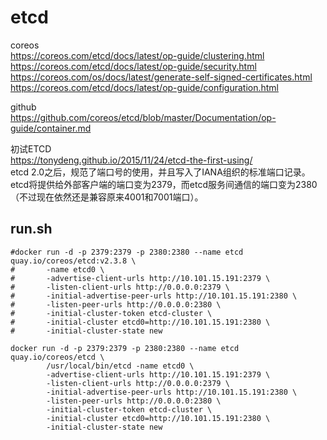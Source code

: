 # etcd

coreos  
https://coreos.com/etcd/docs/latest/op-guide/clustering.html  
https://coreos.com/etcd/docs/latest/op-guide/security.html   
https://coreos.com/os/docs/latest/generate-self-signed-certificates.html  
https://coreos.com/etcd/docs/latest/op-guide/configuration.html  

github  
https://github.com/coreos/etcd/blob/master/Documentation/op-guide/container.md  

初试ETCD  
https://tonydeng.github.io/2015/11/24/etcd-the-first-using/  
etcd 2.0之后，规范了端口号的使用，并且写入了IANA组织的标准端口记录。etcd将提供给外部客户端的端口变为2379，而etcd服务间通信的端口变为2380（不过现在依然还是兼容原来4001和7001端口）。  


## run.sh
```
#docker run -d -p 2379:2379 -p 2380:2380 --name etcd quay.io/coreos/etcd:v2.3.8 \
#       -name etcd0 \
#       -advertise-client-urls http://10.101.15.191:2379 \
#       -listen-client-urls http://0.0.0.0:2379 \
#       -initial-advertise-peer-urls http://10.101.15.191:2380 \
#       -listen-peer-urls http://0.0.0.0:2380 \
#       -initial-cluster-token etcd-cluster \
#       -initial-cluster etcd0=http://10.101.15.191:2380 \
#       -initial-cluster-state new

docker run -d -p 2379:2379 -p 2380:2380 --name etcd quay.io/coreos/etcd \
        /usr/local/bin/etcd -name etcd0 \
        -advertise-client-urls http://10.101.15.191:2379 \
        -listen-client-urls http://0.0.0.0:2379 \
        -initial-advertise-peer-urls http://10.101.15.191:2380 \
        -listen-peer-urls http://0.0.0.0:2380 \
        -initial-cluster-token etcd-cluster \
        -initial-cluster etcd0=http://10.101.15.191:2380 \
        -initial-cluster-state new
```


